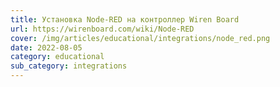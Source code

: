 ```yaml
---
title: Установка Node-RED на контроллер Wiren Board
url: https://wirenboard.com/wiki/Node-RED
cover: /img/articles/educational/integrations/node_red.png
date: 2022-08-05
category: educational
sub_category: integrations
---
```

